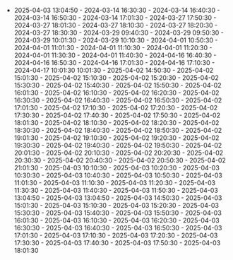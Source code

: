  - 2025-04-03 13:04:50 - 2024-03-14 16:30:30 - 2024-03-14 16:40:30 - 2024-03-14 16:50:30 - 2024-03-14 17:01:30 - 2024-03-27 17:50:30 - 2024-03-27 18:01:30 - 2024-03-27 18:10:30 - 2024-03-27 18:20:30 - 2024-03-27 18:30:30 - 2024-03-29 09:40:30 - 2024-03-29 09:50:30 - 2024-03-29 10:01:30 - 2024-03-29 10:10:30 - 2024-04-01 10:50:30 - 2024-04-01 11:01:30 - 2024-04-01 11:10:30 - 2024-04-01 11:20:30 - 2024-04-01 11:30:30 - 2024-04-01 11:40:30 - 2024-04-16 16:40:30 - 2024-04-16 16:50:30 - 2024-04-16 17:01:30 - 2024-04-16 17:10:30 - 2024-04-17 10:01:30 10:01:30 - 2025-04-02 14:50:30 - 2025-04-02 15:01:30 - 2025-04-02 15:10:30 - 2025-04-02 15:20:30 - 2025-04-02 15:30:30 - 2025-04-02 15:40:30 - 2025-04-02 15:50:30 - 2025-04-02 16:01:30 - 2025-04-02 16:10:30 - 2025-04-02 16:20:30 - 2025-04-02 16:30:30 - 2025-04-02 16:40:30 - 2025-04-02 16:50:30 - 2025-04-02 17:01:30 - 2025-04-02 17:10:30 - 2025-04-02 17:20:30 - 2025-04-02 17:30:30 - 2025-04-02 17:40:30 - 2025-04-02 17:50:30 - 2025-04-02 18:01:30 - 2025-04-02 18:10:30 - 2025-04-02 18:20:30 - 2025-04-02 18:30:30 - 2025-04-02 18:40:30 - 2025-04-02 18:50:30 - 2025-04-02 19:01:30 - 2025-04-02 19:10:30 - 2025-04-02 19:20:30 - 2025-04-02 19:30:30 - 2025-04-02 19:40:30 - 2025-04-02 19:50:30 - 2025-04-02 20:01:30 - 2025-04-02 20:10:30 - 2025-04-02 20:20:30 - 2025-04-02 20:30:30 - 2025-04-02 20:40:30 - 2025-04-02 20:50:30 - 2025-04-02 21:01:30 - 2025-04-03 10:10:30 - 2025-04-03 10:20:30 - 2025-04-03 10:30:30 - 2025-04-03 10:40:30 - 2025-04-03 10:50:30 - 2025-04-03 11:01:30 - 2025-04-03 11:10:30 - 2025-04-03 11:20:30 - 2025-04-03 11:30:30 - 2025-04-03 11:40:30 - 2025-04-03 11:50:30 - 2025-04-03 13:04:50 - 2025-04-03 13:04:50 - 2025-04-03 14:50:30 - 2025-04-03 15:01:30 - 2025-04-03 15:10:30 - 2025-04-03 15:20:30 - 2025-04-03 15:30:30 - 2025-04-03 15:40:30 - 2025-04-03 15:50:30 - 2025-04-03 16:01:30 - 2025-04-03 16:10:30 - 2025-04-03 16:20:30 - 2025-04-03 16:30:30 - 2025-04-03 16:40:30 - 2025-04-03 16:50:30 - 2025-04-03 17:01:30 - 2025-04-03 17:10:30 - 2025-04-03 17:20:30 - 2025-04-03 17:30:30 - 2025-04-03 17:40:30 - 2025-04-03 17:50:30 - 2025-04-03 18:01:30
